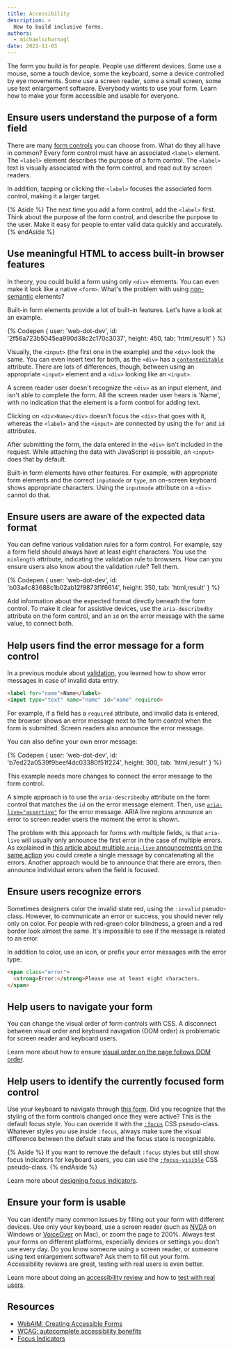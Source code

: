 ```yaml
---
title: Accessibility
description: >
  How to build inclusive forms.
authors:
  - michaelscharnagl
date: 2021-11-03
---
```


The form you build is for people.
People use different devices.
Some use a mouse, some a touch device, some the keyboard,
some a device controlled by eye movements.
Some use a screen reader, some a small screen, some use text enlargement software.
Everybody wants to use your form. Learn how to make your form accessible and usable for everyone.

## Ensure users understand the purpose of a form field

There are many [form controls](/learn/forms/fields) you can choose from.
What do they all have in common?
Every form control must have an associated `<label>` element.
The `<label>` element describes the purpose of a form control.
The `<label>` text is visually associated with the form control, and read out by screen readers.

In addition, tapping or clicking the `<label>` focuses the associated form control,
making it a larger target.

{% Aside %}
The next time you add a form control, add the `<label>` first. Think about the purpose of the
  form control, and describe the purpose to the user. Make it easy for people to enter valid data
  quickly and accurately.
{% endAside %}

## Use meaningful HTML to access built-in browser features

In theory, you could build a form using only `<div>` elements.
You can even make it look like a native `<form>`.
What's the problem with using
[non-semantic](https://developer.mozilla.org/docs/Glossary/Semantics) elements?

Built-in form elements provide a lot of built-in features. Let's have a look at an example.

{% Codepen {
  user: 'web-dot-dev',
  id: '2f56a723b5045ea990d38c2c170c3037',
  height: 450,
  tab: 'html,result'
} %}

Visually, the `<input>` (the first one in the example) and the `<div>` look the same.
You can even insert text for both, as the `<div>` has a
[`contenteditable`](https://developer.mozilla.org/docs/Web/HTML/Global_attributes/contenteditable) attribute.
There are lots of differences, though, between using an appropriate `<input>` element and a `<div>`
  looking like an `<input>`.

A screen reader user doesn't recognize the `<div>` as an input element,
and isn't able to complete the form.
All the screen reader user hears is 'Name',
with no indication that the element is a form control for adding text.

Clicking on `<div>Name</div>` doesn't focus the `<div>` that goes with it, whereas the `<label>` and
  the `<input>` are connected by using the `for` and `id` attributes.

After submitting the form, the data entered in the `<div>` isn't included in the request.
While attaching the data with JavaScript is possible,
an `<input>` does that by default.

Built-in form elements have other features.
For example, with appropriate form elements and the correct `inputmode` or `type`,
an on-screen keyboard shows appropriate characters. Using the `inputmode` attribute on a `<div>`
  cannot do that.

## Ensure users are aware of the expected data format

You can define various validation rules for a form control.
For example, say a form field should always have at least eight characters.
You use the `minlength` attribute, indicating the validation rule to browsers.
How can you ensure users also know about the validation rule? Tell them.

{% Codepen {
  user: 'web-dot-dev',
  id: 'b03a4c83688c1b02ab12f9873f1f6614',
  height: 350,
  tab: 'html,result'
} %}

Add information about the expected format directly beneath the form control.
To make it clear for assistive devices,
use the `aria-describedby` attribute on the form control,
and an `id` on the error message with the same value, to connect both.

## Help users find the error message for a form control

In a previous module about [validation](/learn/forms/validation),
you learned how to show error messages in case of invalid data entry.

```html
<label for="name">Name</label>
<input type="text" name="name" id="name" required>
```

For example, if a field has a `required` attribute, and invalid data is entered, the browser shows
an error message next to the form control when the form is submitted. Screen readers also announce the error message.

You can also define your own error message:

{% Codepen {
  user: 'web-dot-dev',
  id: 'b7ed22a0539f9beef4dc03380f51f224',
  height: 300,
  tab: 'html,result'
} %}

This example needs more changes to connect the error message to the form control.

A simple approach is to use the `aria-describedby`
attribute on the form control that matches the `id` on the error message element.
Then, use [`aria-live="assertive"`](https://developer.mozilla.org/docs/Web/Accessibility/ARIA/ARIA_Live_Regions) for the error message.
ARIA live regions announce an error to screen reader users the moment the error is shown.

The problem with this approach for forms with multiple fields,
is that `aria-live` will usually only announce the first error in the case of multiple errors.
As explained in [this article about multiple `aria-live` announcements on the same action](https://gaurav5430.medium.com/quick-accessibility-wins-multiple-aria-live-on-single-action-caveat-b79a6f41e7cc) you could create a single message by concatenating all the errors. Another approach would be to announce that there are errors, then announce individual errors when the field is focused.

## Ensure users recognize errors

Sometimes designers color the invalid state red,
using the `:invalid` pseudo-class.
However, to communicate an error or success,
you should never rely only on color.
For people with red-green color blindness,
a green and a red border look almost the same.
It's impossible to see if the message is related to an error.

In addition to color, use an icon, or prefix your error messages with the error type.

```html
<span class="error">
  <strong>Error:</strong>Please use at least eight characters.
</span>
```

## Help users to navigate your form

You can change the visual order of form controls with CSS.
A disconnect between visual order and keyboard navigation (DOM order)
is problematic for screen reader and keyboard users.

Learn more about how to ensure
[visual order on the page follows DOM order](/visual-order-follows-dom/).

## Help users to identify the currently focused form control

Use your keyboard to navigate through
[this form](https://codepen.io/web-dot-dev/pen/c4ab903b77cdfc05dac4707fca69b997).
Did you recognize that the styling of the form controls changed once they were active?
This is the default focus style.
You can override it with the
[`:focus`](https://developer.mozilla.org/docs/Web/CSS/:focus) CSS pseudo-class.
Whatever styles you use inside `:focus`,
always make sure the visual difference between the default state and the focus state is recognizable.

{% Aside %}
If you want to remove the default `:focus` styles but still show focus indicators for keyboard users,
you can use the [`:focus-visible`](/style-focus/#use-focus-visible-to-selectively-show-a-focus-indicator) CSS pseudo-class.
{% endAside %}

Learn more about
[designing focus indicators](https://www.sarasoueidan.com/blog/focus-indicators/).

## Ensure your form is usable

You can identify many common issues by filling out your form with different devices.
Use only your keyboard, use a screen reader (such as
[NVDA](https://www.nvaccess.org/) on Windows or
[VoiceOver](https://en.wikipedia.org/wiki/VoiceOver) on Mac),
or zoom the page to 200%.
Always test your forms on different platforms,
especially devices or settings you don't use every day.
Do you know someone using a screen reader,
or someone using text enlargement software? Ask them to fill out your form.
Accessibility reviews are great, testing with real users is even better.

Learn more about doing an
[accessibility review](/how-to-review/)
and how to [test with real users](/learn/forms/usability-testing).

## Resources

- [WebAIM: Creating Accessible Forms](https://webaim.org/techniques/forms)
- [WCAG: autocomplete accessibility benefits](https://www.w3.org/WAI/WCAG21/Understanding/identify-input-purpose.html)
- [Focus Indicators](https://www.sarasoueidan.com/blog/focus-indicators/)
